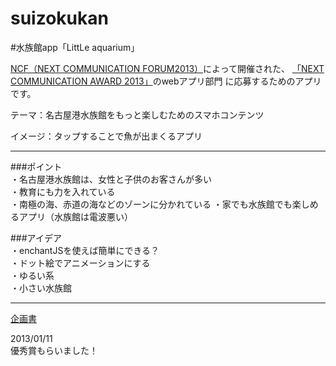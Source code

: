 suizokukan
==========

#水族館app「LittLe aquarium」

  [NCF（NEXT COMMUNICATION FORUM2013）](http://www.tokai.nttdocomo.co.jp/ncf/pc/index.html)によって開催された、
[「NEXT COMMUNICATION AWARD 2013」](http://www.tokai.nttdocomo.co.jp/ncf/pc/award/index.html)のwebアプリ部門
に応募するためのアプリです。  

  テーマ：名古屋港水族館をもっと楽しむためのスマホコンテンツ  
  
  
  イメージ：タップすることで魚が出まくるアプリ  
  
  ---
  
###ポイント  
  ・名古屋港水族館は、女性と子供のお客さんが多い  
  ・教育にも力を入れている  
  ・南極の海、赤道の海などのゾーンに分かれている 
  ・家でも水族館でも楽しめるアプリ（水族館は電波悪い）    
  
###アイデア  
  ・enchantJSを使えば簡単にできる？  
  ・ドット絵でアニメーションにする  
  ・ゆるい系  
  ・小さい水族館 
  
  ---
  
  [企画書](/企画書.pdf)
  
  2013/01/11  
  優秀賞もらいました！
